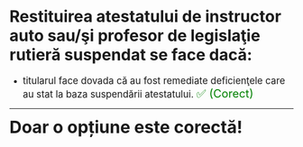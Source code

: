 # Restituirea atestatului de instructor auto sau/şi profesor de legislaţie rutieră suspendat se face dacă:

- <span style="font-size: larger;">titularul face dovada că au fost remediate deficienţele care au stat la baza suspendării atestatului. <span style="color: green; font-size: larger;">✅ (Corect)</span></span>

---

<span style="font-size: 30px; font-weight: bold;">**Doar o opțiune este corectă!**</span>
